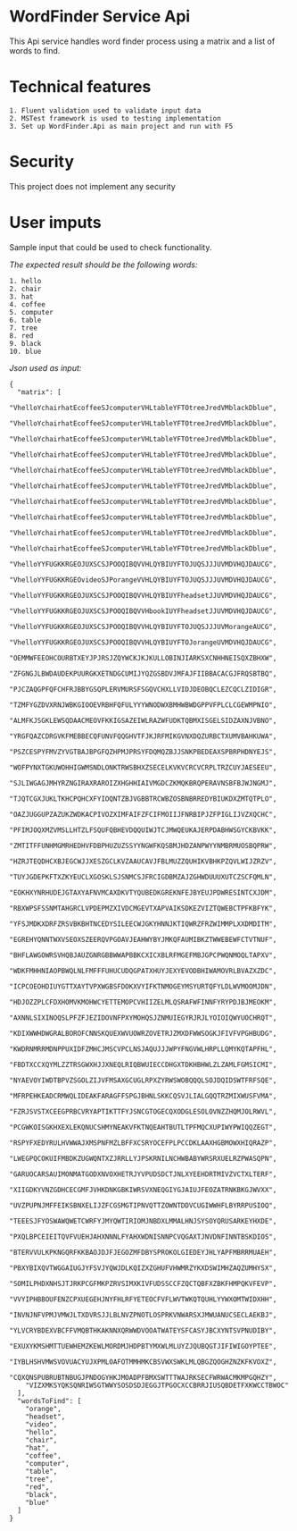 # WordFinder Service Api

This Api service handles word finder process using a matrix and a list of words to find.

# Technical features

    1. Fluent validation used to validate input data
    2. MSTest framework is used to testing implementation
    3. Set up WordFinder.Api as main project and run with F5

# Security

This project does not implement any security

# User imputs

Sample input that could be used to check functionality.

*The expected result should be the following words:*
	
	1. hello
	2. chair
	3. hat
	4. coffee
	5. computer
	6. table
	7. tree
	8. red
	9. black
	10. blue

*Json used as input:*

	{
	  "matrix": [
		"VhelloYchairhatEcoffeeSJcomputerVHLtableYFTOtreeJredVMblackDblue",
		"VhelloYchairhatEcoffeeSJcomputerVHLtableYFTOtreeJredVMblackDblue",
		"VhelloYchairhatEcoffeeSJcomputerVHLtableYFTOtreeJredVMblackDblue",
		"VhelloYchairhatEcoffeeSJcomputerVHLtableYFTOtreeJredVMblackDblue",
		"VhelloYchairhatEcoffeeSJcomputerVHLtableYFTOtreeJredVMblackDblue",
		"VhelloYchairhatEcoffeeSJcomputerVHLtableYFTOtreeJredVMblackDblue",
		"VhelloYchairhatEcoffeeSJcomputerVHLtableYFTOtreeJredVMblackDblue",
		"VhelloYchairhatEcoffeeSJcomputerVHLtableYFTOtreeJredVMblackDblue",
		"VhelloYchairhatEcoffeeSJcomputerVHLtableYFTOtreeJredVMblackDblue",
		"VhelloYchairhatEcoffeeSJcomputerVHLtableYFTOtreeJredVMblackDblue",
		"VhelloYYFUGKKRGEOJUXSCSJPOOQIBQVVHLQYBIUYFTOJUQSJJJUVMDVHQJDAUCG",
		"VhelloYYFUGKKRGEOvideoSJPorangeVVHLQYBIUYFTOJUQSJJJUVMDVHQJDAUCG",
		"VhelloYYFUGKKRGEOJUXSCSJPOOQIBQVVHLQYBIUYFheadsetJJUVMDVHQJDAUCG",
		"VhelloYYFUGKKRGEOJUXSCSJPOOQIBQVVHbookIUYFheadsetJJUVMDVHQJDAUCG",
		"VhelloYYFUGKKRGEOJUXSCSJPOOQIBQVVHLQYBIUYFTOJUQSJJJUVMorangeAUCG",
		"VhelloYYFUGKKRGEOJUXSCSJPOOQIBQVVHLQYBIUYFTOJorangeUVMDVHQJDAUCG",
		"OEMMWFEEOHCOURBTXEYJPJRSJZQYWCKJKJKULLOBINJIARKSXCNHHNEISQXZBHXW",
		"ZFGNGJLBWDAUDEKPUURGKXETNDGCUMIJYQZGSBDVJMFAJFIIBBACACGJFRQSBTBQ",
		"PJCZAQGPFQFCHFRJBBYGSQPLERVMURSFSGQVCHXLLVIDJDEOBQCLEZCQCLZIDIGR",
		"TZMFYGZDVXRNJWBKGIOOEVRBHFQFULYYYWNODWXBMHWBWDGPPVFPLCLCGEWMPNIO",
		"ALMFKJSGKLEWSQDAACMEOVFKKIGSAZEIWLRAZWFUDKTQBMXISGELSIDZAXNJVBNO",
		"YRGFQAZCDRGVKFMEBBECQFUNVFQQGHVTFJKJRFMIKGVNXDQZURBCTXUMVBAHKUWA",
		"PSZCESPYFMVZYVGTBAJBPGFQZHPMJPRSYFDQMQZBJJSNKPBEDEAXSPBRPHDNYEJS",
		"WOFPYNXTGKUWOHHIGWMSNDLONKTRWSBHXZSECELKVKVCRCVCRPLTRZCUYJAESEEU",
		"SJLIWGAGJMHYRZNGIRAXRAROIZXHGHHIAIVMGDCZKMQKBRQPERAVNSBFBJWJNGMJ",
		"TJQTCGXJUKLTKHCPQHCXFYIOQNTZBJVGBBTRCWBZOSBNBRREDYBIUKDXZMTQTPLO",
		"OAZJUGGUPZAZUKZWDKACPIVOZXIMFAIFZFCIFMOIIJFNRBIPJZFPIGLIJVZXQCHC",
		"PFIMJOQXMZVMSLLHTZLFSQUFQBHEVDQQUIWJTCJMWQEUKAJERPDABHWSGYCKBVKK",
		"ZMTITFFUNHMGMRHEDHVFDBPHUZUZSSYYNGWFKQSBMJHDZANPWYYNMBRMUOSBQPRW",
		"HZRJTEQDHCXBJEGCWJJXESZGCLKVZAAUCAVJFBLMUZZQUHIKVBHKPZQVLWIJZRZV",
		"TUYJGDEPKFTXZKYEUCLXGOSKLSJSNMCSJFRCIGDBMZAJZGHWDUUUXUTCZSCFQMLN",
		"EOKHXYNRHUDEJGTAXYAFNVMCAXDKVTYQUBEDKGREKNFEJBYEUJPDWRESINTCXJDM",
		"RBXWPSFSSNMTAHGRCLVPDEPMZXIVDCMGEVTXAPVAIKSDKEZVIZTQWEBCTPFKBFYK",
		"YFSJMDKXDRFZRSVBKBHTNCEDYSILEECWJGKYHNNJKTIQWRZFRZWIMMPLXXDMDITM",
		"EGREHYQNNTWXVSEOXSZEERQVPGOAVJEAHWYBYJMKQFAUMIBKZTWWEBEWFCTVTNUF",
		"BHFLAWGOWRSVHQBJAUZGNRGBBWWAPBBKCXICXBLRFMGEFMBJGPCPWQNMOQLTAPXV",
		"WDKFMHHNIAOPBWQLNLFMFFFUHUCUDQGPATXHUYJEXYEVODBHIWAMOVRLBVAZXZDC",
		"ICPCOEOHDIUYGTTXAYTVPXWGBSFDOKXVYIFKTNMOGEYMSYURTQFYLDLWVMOOMJDN",
		"HDJOZZPLCFDXHOMVKMOHWCYETTEMOPCVHIIZELMLQSRAFWFINNFYRYPDJBJMEOKM",
		"AXNNLSIXINOQSLPFZFJEZIDOVNFPXYMOHQSJZNMUIEGYRJRJLYOIOIQWYUOCHRQT",
		"KDIXWWHDWGRALBOROFCNNSKQUEXWVUOWRZOVETRJZMXDFWWSOGKJFIVFVPGHBUDG",
		"KWDRNMRRMDNPPUXIDFZMHCJMSCVPCLNSJAQUJJJWPYFNGVWLHRPLLQMYKQTAPFHL",
		"FBDTXCCXQYMLZZTRSGWXHJJXNEQLRIQBWUIECCDHGXTDKHBHWLZLZAMLFGMSICMI",
		"NYAEVOYIWDTBPVZSGOLZIJVFMSAXGCUGLRPXZYRWSWOBQQQLSOJDQIDSWTFRFSQE",
		"MFRPEHKEADCRMWQLIDEAKFARAGFFSPGJBHNLSKKCQSVJLIALGQQTRZMIXWUSFVMA",
		"FZRJSVSTXCEEGPRBCVRYAPTIKTTFYJSNCGTOGECQXODGLESOLOVNZZHQMJOLRWVL",
		"PCGWKOISGKHXEXLEKQNUCSHMYNEAKVFKTNQEAHTBUTLTPFMQCXUPIWYPWIQQZEGT",
		"RSPYFXEDYRULHVWWAJXMSPNFMZLBFFXCSRYOCEFPLPCCDKLAAXHGBMOWXHIQRAZP",
		"LWEGPQCOKUIFMBDKZUGWQNTXZJRRLLYJPSKRNILNCHWBABYWRSRXUELRZPWASQPN",
		"GARUOCARSAUIMONMATGODXNVOXHETRJYVPUDSDCTJNLXYEEHDRTMIVZVCTXLTERF",
		"XIIGDKYVNZGDHCECGMFJVHKDNKGBKIWRSVXNEQGIYGJAIUJFEOZATRNKBKGJWVXX",
		"UVZPUPNJMFFEIKSBNXELIJZFCGSMGTIPNVQTTZOWNTDDVCUGIWWHFLBYRRPUSIOQ",
		"TEEESJFYOSWAWQWETCWRFYJMYQWTIRIOMJNBDXLMMALHNJSYSOYQRUSARKEYHXDE",
		"PXQLBPCEIEITQVFVUEHJAHXNNNLFYAHXWDNISNNPCVQGAXTJNVDNFINNTBSKDIOS",
		"BTERVVULKPKNGQRFKKBAOJDJFJEGOZMFDBYSPROKOLGIEDEYJHLYAPFMBRRMUAEH",
		"PBXYBIXQVTWGGAIUGJYFSVJYQWJDLKQIZXZGHUFVHWMRZYKXDSWIMHZAQZUMHYSX",
		"SOMILPHDXNHSJTJRKPCGFMKPZRVSIMXKIVFUDSSCCFZQCTQBFXZBKFHMPQKVFEVP",
		"VVYIPHBBOUFENZCPXUEGEHJNYFHLRFYETEOCFVFLWVTWKQTQUHLYYWXOMTWIDXHH",
		"INVNJNFVPMJVMWJLTXDVRSJJLBLNVZPNOTLOSPRKVNWARSXJMWUANUCSECLAEKBJ",
		"YLVCRYBDEXVBCFFVMQBTHKAKNNXQRWWDVOOATWATEYSFCASYJBCXYNTSVPNUDIBY",
		"EXUXYKMSHMTTUEWHEMZKEWLMORDMJHDPBTYMXWLMLUYZJQUBQGTJIFIWIGOYPTEE",
		"IYBLHSHVMWSVOVUACYUJXPMLOAFOTMMHMKCBSVWXSWKLMLQBGZQOGHZNZKFKVOXZ",
		"CQXQNSPUBRUBTNBUGJPNDOGYHKJMOADPFBMXSWTTTWAJRKSECFWRWACMKMPGQHZY",
		"VIZXMKSYQKSQNRIWSGTWWYSOSDSDJEGGJTPGOCXCCBRRJIUSQBDETFXKWCCTBWOC"
	  ],
	  "wordsToFind": [
		"orange",
		"headset",
		"video",
		"hello", 
		"chair", 
		"hat", 
		"coffee", 
		"computer", 
		"table", 
		"tree", 
		"red", 
		"black", 
		"blue"
	  ]
	}